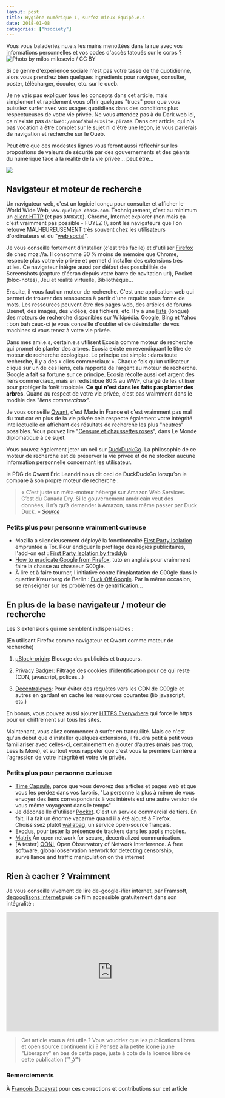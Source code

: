 ```yaml
---
layout: post
title: Hygiène numérique 1, surfez mieux équipé.e.s
date: 2018-01-08
categories: ["hsociety"]
---
```


Vous vous baladeriez nu.e.s les mains menottées dans la rue avec vos informations personnelles et vos codes d'accès tatoués sur le corps ?
![](https://farm6.staticflickr.com/5092/5478079987_1b389acba5_b.jpg "Photo by milos milosevic / CC BY")

Si ce genre d'expérience sociale n'est pas votre tasse de thé quotidienne, alors vous prendrez bien quelques ingrédients pour naviguer, consulter, poster, télécharger, écouter, etc. sur le oueb.

Je ne vais pas expliquer tous les concepts dans cet article, mais simplement et rapidement vous offrir quelques "trucs" pour que vous puissiez surfer avec vos usages quotidiens dans des conditions plus respectueuses de votre vie privée. Ne vous attendez pas à du  Dark web ici, ça n'existe pas `darkweb://monfabuleuxsite.pirate`. Dans cet article, qui n'a pas vocation à être complet sur le sujet ni d'être une leçon, je vous parlerais de navigation et recherche sur le Oueb. 

Peut être que ces modestes lignes vous feront aussi réfléchir sur les propostions de valeurs de sécurité par des gouvernements et des géants du numérique face à la réalité de la vie privée... peut être...

![](https://pbs.twimg.com/media/DSzYkZiWkAAi3ii.jpg)

## Navigateur et moteur de recherche

Un navigateur web, c'est un logiciel conçu pour consulter et afficher le World Wide Web, `www.quelque-chose.com`. Techniquement, c'est au minimum un [client HTTP](https://fr.wikipedia.org/wiki/Client_HTTP) (et pas `DARKWEB`).
Chrome, Internet explorer (non mais ça c'est vraimment pas possible - FUYEZ !), sont les navigateurs que l'on retouve MALHEUREUSEMENT très souvent chez les utilisateurs d'ordinateurs et du "[web social](https://fr.wikipedia.org/wiki/Web_social)".

Je vous conseille fortement d'installer (c'est très facile) et d'utiliser [Firefox](https://www.mozilla.org/fr/firefox/new/) de chez moz://a. Il consomme 30 % moins de mémoire que Chrome, respecte plus votre vie privée et permet d'installer des extensions très utiles. Ce navigateur intègre aussi par défaut des possibilités de Screenshots (capture d'écran depuis votre barre de navitation url), Pocket (bloc-notes), Jeu et réalité virtuelle, Bibliothèque...

Ensuite, il vous faut un moteur de recherche. C'est une application web qui permet de trouver des ressources à partir d'une requête sous forme de mots. Les ressources peuvent être des pages web, des articles de forums Usenet, des images, des vidéos, des fichiers, etc.
Il y a une [liste](https://fr.wikipedia.org/wiki/Liste_de_moteurs_de_recherche) (longue) des moteurs de recherche disponibles sur Wikipédia.
Google, Bing et Yahoo : bon bah ceux-ci je vous conseille d'oublier et de désinstaller de vos machines si vous tenez à votre vie privée. 

Dans mes ami.e.s, certain.e.s utilisent Ecosia comme moteur de recherche qui promet de planter des arbres. Ecosia existe en revendiquant le titre de moteur de recherche écologique. Le principe est simple : dans toute recherche, il y a des « clics commerciaux ». Chaque fois qu’un utilisateur clique sur un de ces liens, cela rapporte de l’argent au moteur de recherche. Google a fait sa fortune sur ce principe. Ecosia récolte aussi cet argent des liens commerciaux, mais en redistribue 80% au WWF, chargé de les utiliser pour protéger la forêt tropicale. **Ce qui n'est dans les faits pas planter des arbres**. Quand au respect de votre vie privée, c'est pas vraimment dans le modèle des "_liens commerciaux_".

Je vous conseille [Qwant](https://www.qwant.com), c'est Made in France et c'est vraimment pas mal du tout car en plus de la vie privée cela respecte également votre intégrité intellectuelle en affichant des résultats de recherche les plus "neutres" possibles. Vous pouvez lire "[Censure et chaussettes roses](https://www.monde-diplomatique.fr/2018/01/RIMBERT/58251)", dans Le Monde diplomatique à ce sujet.

Vous pouvez également jeter un oeil sur [DuckDuckGo](https://duckduckgo.com/). La philosophie de ce moteur de recherche est de préserver la vie privée et de ne stocker aucune information personnelle concernant les utilisateur.

le PDG de Qwant Éric Leandri nous dit ceci de DuckDuckGo lorsqu’on le compare à son propre moteur de recherche :

> « C’est juste un méta-moteur hébergé sur Amazon Web Services. C’est du Canada Dry. Si le gouvernement américain veut des données, il n’a qu’à demander à Amazon, sans même passer par Duck Duck. » _[Source](http://franck-ridel.fr/duckduckgo-le-canard-aux-pratiques-boiteuses/)_

### Petits plus pour personne vraimment curieuse

+ Mozilla a silencieusement déployé la fonctionnalité [First Party Isolation](https://www.developpez.com/actu/174643/Mozilla-a-silencieusement-deploye-la-fonctionnalite-First-Party-Isolation-empruntee-a-Tor-pour-endiguer-le-profilage-des-regies-publicitaires/) empruntée à Tor. Pour endiguer le profilage des régies publicitaires, l'add-on est : [First Party Isolation by freddyb](https://addons.mozilla.org/en-US/firefox/addon/first-party-isolation/)
+ [How to eradicate Google from Firefox](https://www.leavegooglebehind.com/how-tos/how-to-eradicate-google-from-firefox/), tuto en anglais pour vraimment faire la chasse au chasseur G00gle.
+ À lire et à faire tourner, l'initiative contre l'implantation de G00gle dans le quartier Kreuzberg de Berlin : [Fuck Off Google](https://fuckoffgoogle.de). Par la même occasion, se renseigner sur les problèmes de gentrification...


## En plus de la base navigateur / moteur de recherche

Les 3 extensions qui me semblent indispensables :

(En utilisant Firefox comme navigateur et Qwant comme moteur de recherche)

1. [µBlock-origin](https://addons.mozilla.org/fr/firefox/addon/ublock-origin/):
Blocage des publicités et traqueurs.


2. [Privacy Badger](https://addons.mozilla.org/…/firefox/addon/privacy-badger17/):
Filtrage des cookies d'identification pour ce qui reste (CDN, javascript, polices...)


3. [Decentraleyes](https://addons.mozilla.org/fr/firefox/addon/decentraleyes/):
Pour éviter des requêtes vers les CDN de G00gle et autres en gardant en cache les ressources courantes (lib javascript, etc.)

En bonus, vous pouvez aussi ajouter [HTTPS Everywhere](https://addons.mozilla.org/fr/firefox/addon/https-everywhere/) qui force le https pour un chiffrement sur tous les sites.


Maintenant, vous allez commencer à surfer en tranquilité. Mais ce n'est qu'un début que d'installer quelques extensions, il faudra petit à petit vous familiariser avec celles-ci, certainement en ajouter d'autres (mais pas trop, Less Is More), et surtout vous rappeler que c'est vous la première barrière à l'agression de votre intégrité et votre vie privée. 

### Petits plus pour personne curieuse

+ [Time Capsule](https://addons.mozilla.org/en-US/firefox/addon/time-capsule/), parce que vous dévorez des articles et pages web et que vous les perdez dans vos favoris, "La personne la plus à même de vous envoyer des liens correspondants à vos intérets est une autre version de vous même voyageant dans le temps"
+ Je déconseille d'utiliser [Pocket](https://fr.wikipedia.org/wiki/Pocket_%28application%29). C'est un service commercial de tiers. En fait, il a fait un énorme vacarme quand il a été ajouté à Firefox. Choississez plutôt [wallabag](https://fr.wikipedia.org/wiki/Wallabag), un service open-source français.
+ [Exodus](https://exodus-privacy.eu.org/), pour tester la présence de trackers dans les applis mobiles. 
+ [Matrix](https://matrix.org) An open network for secure, decentralized communication.
+ [À tester] [OONI](https://ooni.torproject.org/), Open Observatory of Network Interference. A free software, global observation network for detecting censorship, surveillance and traffic manipulation on the internet

## Rien à cacher ? Vraimment

Je vous conseille vivement de lire de-google-ifier internet, par Framsoft, [degooglisons internet ](https://degooglisons-internet.org) puis ce film accessible gratuitement dans son intégralité :

<iframe width="560" height="315" src="https://www.youtube.com/embed/djbwzEIv7gE" frameborder="0" gesture="media" allow="encrypted-media" allowfullscreen></iframe>

> Cet article vous a été utile ? Vous voudriez que les publications libres et open source continuent ici ? Pensez à la petite icone jaune "Liberapay" en bas de cette page, juste à coté de la licence libre de cette publication ( ͡° ͜ʖ ͡°)

### Remerciements 

À [François Dupayrat](https://github.com/FrancoisDupayrat) pour ces corrections et contributions sur cet article
